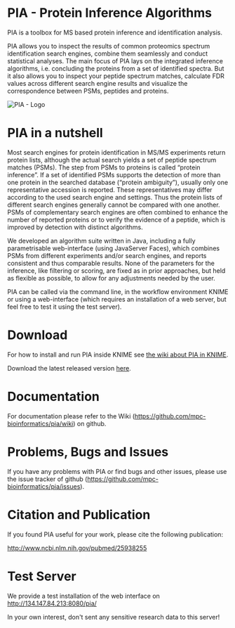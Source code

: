 PIA - Protein Inference Algorithms
==================================

PIA is a toolbox for MS based protein inference and identification analysis.

PIA allows you to inspect the results of common proteomics spectrum
identification search engines, combine them seamlessly and conduct statistical 
analyses.
The main focus of PIA lays on the integrated inference algorithms, i.e.
concluding the proteins from a set of identified spectra. But it also allows
you to inspect your peptide spectrum matches, calculate FDR values across
different search engine results and visualize the correspondence between PSMs,
peptides and proteins.

![PIA - Logo](https://github.com/mpc-bioinformatics/pia/wiki/pia_logo.png)


PIA in a nutshell
=================

Most search engines for protein identification in MS/MS experiments return
protein lists, although the actual search yields a set of peptide spectrum
matches (PSMs). The step from PSMs to proteins is called “protein inference”.
If a set of identified PSMs supports the detection of more than one protein in
the searched database (“protein ambiguity”), usually only one representative
accession is reported. These representatives may differ according to the used
search engine and settings. Thus the protein lists of different search engines
generally cannot be compared with one another. PSMs of complementary search
engines are often combined to enhance the number of reported proteins or to
verify the evidence of a peptide, which is improved by detection with distinct
algorithms.

We developed an algorithm suite written in Java, including a fully
parametrisable web-interface (using JavaServer Faces), which combines PSMs from
different experiments and/or search engines, and reports consistent and thus
comparable results. None of the parameters for the inference, like filtering or
scoring, are fixed as in prior approaches, but held as flexible as possible, to
allow for any adjustments needed by the user.

PIA can be called via the command line, in the workflow environment KNIME or
using a web-interface (which requires an installation of a web server, but feel
free to test it using the test server).


Download
========
For how to install and run PIA inside KNIME see [the wiki about PIA in KNIME](https://github.com/mpc-bioinformatics/pia/wiki/Running-PIA-via-KNIME).

Download the latest released version [here](https://github.com/mpc-bioinformatics/pia/releases/latest).


Documentation
=============

For documentation please refer to the Wiki (https://github.com/mpc-bioinformatics/pia/wiki) on github.


Problems, Bugs and Issues
=========================
If you have any problems with PIA or find bugs and other issues, please use the
issue tracker of github (https://github.com/mpc-bioinformatics/pia/issues).


Citation and Publication
========================
If you found PIA useful for your work, please cite the following publication:

http://www.ncbi.nlm.nih.gov/pubmed/25938255


Test Server
===

We provide a test installation of the web interface on http://134.147.84.213:8080/pia/

In your own interest, don't sent any sensitive research data to this server!

